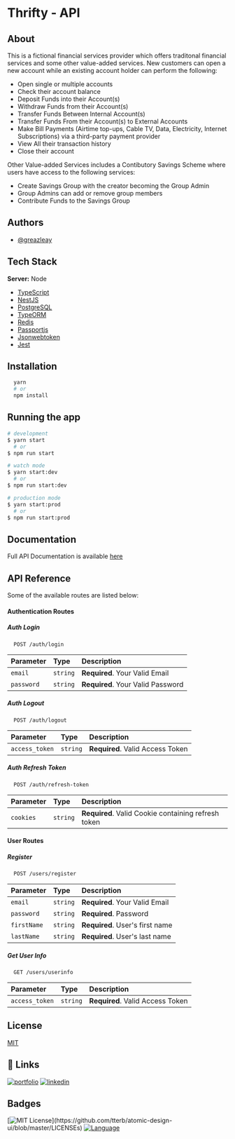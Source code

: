 # Thrifty - API

## About

This is a fictional financial services provider which offers traditonal financial services and some other value-added services. New customers can open a new account while an existing account holder can perform the following:

* Open single or multiple accounts
* Check their account balance
* Deposit Funds into their Account(s)
* Withdraw Funds from their Account(s)
* Transfer Funds Between Internal Account(s)
* Transfer Funds From their Account(s) to External Accounts
* Make Bill Payments (Airtime top-ups, Cable TV, Data, Electricity, Internet Subscriptions) via a third-party payment provider
* View All their transaction history
* Close their account

Other Value-added Services includes a Contibutory Savings Scheme where users have access to the following services:

* Create Savings Group with the creator becoming the Group Admin
* Group Admins can add or remove group members
* Contribute Funds to the Savings Group


## Authors

- [@greazleay](https://www.github.com/greazleay)


## Tech Stack

**Server:** Node

* [TypeScript](https://www.typescriptlang.org/)
* [NestJS](https://nestjs.com/)
* [PostgreSQL](https://www.postgresql.org/)
* [TypeORM](https://typeorm.io/)
* [Redis](https://redis.io/)
* [Passportjs](https://www.passportjs.org/)
* [Jsonwebtoken](https://www.npmjs.com/package/jsonwebtoken)
* [Jest](https://jestjs.io/)


## Installation

```bash
  yarn
  # or
  npm install
```

## Running the app

```bash
# development
$ yarn start
  # or
$ npm run start

# watch mode
$ yarn start:dev
  # or
$ npm run start:dev

# production mode
$ yarn start:prod
  # or
$ npm run start:prod
```

## Documentation

Full API Documentation is available [here](https://api-thrifty.herokuapp.com/api-docs)


## API Reference

Some of the available routes are listed below:

#### Authentication Routes

##### Auth Login

```http
  POST /auth/login
```

| Parameter | Type     | Description                |
| :-------- | :------- | :------------------------- |
| `email` | `string` | **Required**. Your Valid Email |
| `password` | `string` | **Required**. Your Valid Password |

##### Auth Logout

```http
  POST /auth/logout
```

| Parameter | Type     | Description                       |
| :-------- | :------- | :-------------------------------- |
| `access_token`      | `string` | **Required**. Valid Access Token |

##### Auth Refresh Token

```http
  POST /auth/refresh-token
```

| Parameter | Type     | Description                       |
| :-------- | :------- | :-------------------------------- |
| `cookies`      | `string` | **Required**. Valid Cookie containing refresh token |


#### User Routes

##### Register

```http
  POST /users/register
```

| Parameter | Type     | Description                |
| :-------- | :------- | :------------------------- |
| `email` | `string` | **Required**. Your Valid Email |
| `password` | `string` | **Required**. Password |
| `firstName` | `string` | **Required**. User's first name |
| `lastName` | `string` | **Required**. User's last name |

##### Get User Info

```http
  GET /users/userinfo
```

| Parameter | Type     | Description                       |
| :-------- | :------- | :-------------------------------- |
| `access_token`      | `string` | **Required**. Valid Access Token |

## License

[MIT](https://choosealicense.com/licenses/mit/)


## 🔗 Links
[![portfolio](https://img.shields.io/badge/my_portfolio-000?style=for-the-badge&logo=ko-fi&logoColor=white)](https://pollaroid.net/)
[![linkedin](https://img.shields.io/badge/linkedin-0A66C2?style=for-the-badge&logo=linkedin&logoColor=white)](https://www.linkedin.com/in/siezes)


## Badges

[![MIT License](https://img.shields.io/apm/l/atomic-design-ui.svg?)](https://github.com/tterb/atomic-design-ui/blob/master/LICENSEs)
[![Language](https://img.shields.io/github/languages/count/greazleay/thrifty-api)](https://github.com/greazleay/thrifty-api/)